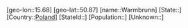 ﻿---
location: [50.87,15.68]
type: City
tags:
- geo/City


SpocWebEntityId: 35452
isDeleted: false
confidential: public

---
[geo-lon::15.68]
[geo-lat::50.87]
[name::Warmbrunn]
[State::]
[Country::[Poland](geo/Continent/Europe/Poland.md)]
[StateId::]
[Population::]
[Unknown::]

